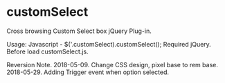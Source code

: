 # customSelect
Cross browsing Custom Select box jQuery Plug-in.

Usage: Javascript - $('.customSelect).customSelect();
Required jQuery. Before load customSelect.js. 

Reversion Note.
2018-05-09. Change CSS design, pixel base to rem base.
2018-05-29. Adding Trigger event when option selected.
